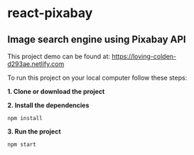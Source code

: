 # react-pixabay
Image search engine using Pixabay API
---

This project demo can be found at:
https://loving-colden-d293ae.netlify.com

To run this project on your local computer follow these steps:

**1. Clone or download the project**

**2. Install the dependencies**
```
npm install
```

**3. Run the project**
```
npm start
```
